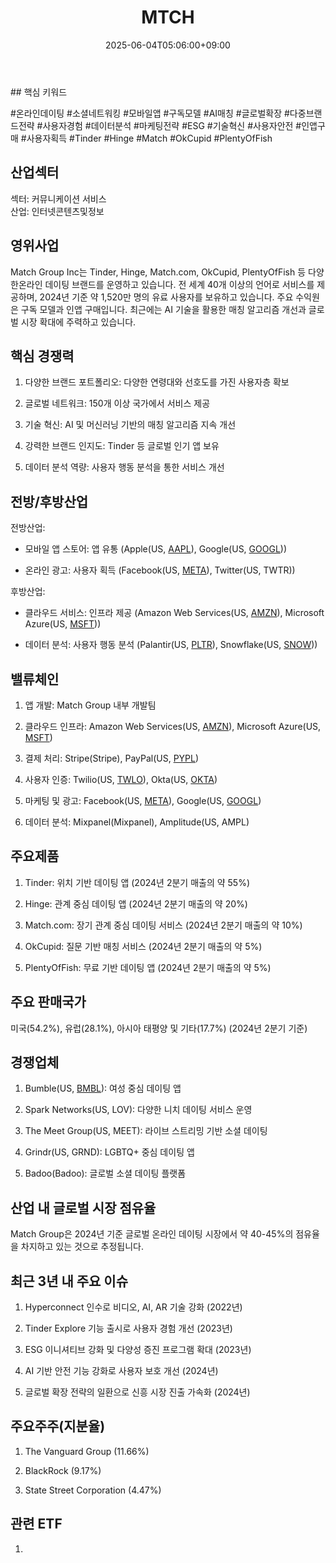 ﻿---
title: "MTCH"
date: 2025-06-04T05:06:00+09:00
lastmod: 2025-06-04T05:06:00+09:00
type: docs
sidebar:
  open: true
weight: 596
---
<div style="display:none">
  <meta property="article:published_time" content="2025-06-03T20:06:00Z" />
  <meta property="article:modified_time" content="2025-06-03T20:06:00Z" />
</div>
## 핵심 키워드

#온라인데이팅 #소셜네트워킹 #모바일앱 #구독모델 #AI매칭 #글로벌확장 #다중브랜드전략 #사용자경험 #데이터분석 #마케팅전략 #ESG #기술혁신 #사용자안전 #인앱구매 #사용자획득 #Tinder #Hinge #Match #OkCupid #PlentyOfFish

## 산업섹터

섹터: 커뮤니케이션 서비스  
산업: 인터넷콘텐츠및정보

## 영위사업

Match Group Inc는 Tinder, Hinge, Match.com, OkCupid, PlentyOfFish 등 다양한온라인 데이팅 브랜드를 운영하고 있습니다. 전 세계 40개 이상의 언어로 서비스를 제공하며, 2024년 기준 약 1,520만 명의 유료 사용자를 보유하고 있습니다. 주요 수익원은 구독 모델과 인앱 구매입니다. 최근에는 AI 기술을 활용한 매칭 알고리즘 개선과 글로벌 시장 확대에 주력하고 있습니다.

## 핵심 경쟁력

1. 다양한 브랜드 포트폴리오: 다양한 연령대와 선호도를 가진 사용자층 확보
    
2. 글로벌 네트워크: 150개 이상 국가에서 서비스 제공
    
3. 기술 혁신: AI 및 머신러닝 기반의 매칭 알고리즘 지속 개선
    
4. 강력한 브랜드 인지도: Tinder 등 글로벌 인기 앱 보유
    
5. 데이터 분석 역량: 사용자 행동 분석을 통한 서비스 개선

## 전방/후방산업

전방산업:

- 모바일 앱 스토어: 앱 유통 (Apple(US, [AAPL](/company-analysis/aapl/)), Google(US, [GOOGL](/company-analysis/googl/)))
    
- 온라인 광고: 사용자 획득 (Facebook(US, [META](/company-analysis/meta/)), Twitter(US, TWTR))

후방산업:

- 클라우드 서비스: 인프라 제공 (Amazon Web Services(US, [AMZN](/company-analysis/amzn/)), Microsoft Azure(US, [MSFT](/company-analysis/msft/)))
    
- 데이터 분석: 사용자 행동 분석 (Palantir(US, [PLTR](/company-analysis/pltr/)), Snowflake(US, [SNOW](/company-analysis/snow/)))

## 밸류체인

1. 앱 개발: Match Group 내부 개발팀
    
2. 클라우드 인프라: Amazon Web Services(US, [AMZN](/company-analysis/amzn/)), Microsoft Azure(US, [MSFT](/company-analysis/msft/))
    
3. 결제 처리: Stripe(Stripe), PayPal(US, [PYPL](/company-analysis/pypl/))
    
4. 사용자 인증: Twilio(US, [TWLO](/company-analysis/twlo/)), Okta(US, [OKTA](/company-analysis/okta/))
    
5. 마케팅 및 광고: Facebook(US, [META](/company-analysis/meta/)), Google(US, [GOOGL](/company-analysis/googl/))
    
6. 데이터 분석: Mixpanel(Mixpanel), Amplitude(US, AMPL)

## 주요제품

1. Tinder: 위치 기반 데이팅 앱 (2024년 2분기 매출의 약 55%)
    
2. Hinge: 관계 중심 데이팅 앱 (2024년 2분기 매출의 약 20%)
    
3. Match.com: 장기 관계 중심 데이팅 서비스 (2024년 2분기 매출의 약 10%)
    
4. OkCupid: 질문 기반 매칭 서비스 (2024년 2분기 매출의 약 5%)
    
5. PlentyOfFish: 무료 기반 데이팅 앱 (2024년 2분기 매출의 약 5%)

## 주요 판매국가

미국(54.2%), 유럽(28.1%), 아시아 태평양 및 기타(17.7%) (2024년 2분기 기준)

## 경쟁업체

1. Bumble(US, [BMBL](/company-analysis/bmbl/)): 여성 중심 데이팅 앱
    
2. Spark Networks(US, LOV): 다양한 니치 데이팅 서비스 운영
    
3. The Meet Group(US, MEET): 라이브 스트리밍 기반 소셜 데이팅
    
4. Grindr(US, GRND): LGBTQ+ 중심 데이팅 앱
    
5. Badoo(Badoo): 글로벌 소셜 데이팅 플랫폼

## 산업 내 글로벌 시장 점유율

Match Group은 2024년 기준 글로벌 온라인 데이팅 시장에서 약 40-45%의 점유율을 차지하고 있는 것으로 추정됩니다.

## 최근 3년 내 주요 이슈

1. Hyperconnect 인수로 비디오, AI, AR 기술 강화 (2022년)
    
2. Tinder Explore 기능 출시로 사용자 경험 개선 (2023년)
    
3. ESG 이니셔티브 강화 및 다양성 증진 프로그램 확대 (2023년)
    
4. AI 기반 안전 기능 강화로 사용자 보호 개선 (2024년)
    
5. 글로벌 확장 전략의 일환으로 신흥 시장 진출 가속화 (2024년)

## 주요주주(지분율)

1. The Vanguard Group (11.66%)
    
2. BlackRock (9.17%)
    
3. State Street Corporation (4.47%)

## 관련 ETF

1.
